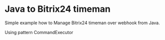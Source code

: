 # Java to Bitrix24 timeman

Simple example how to Manage Bitrix24 timeman over webhook from Java.

Using pattern CommandExecutor